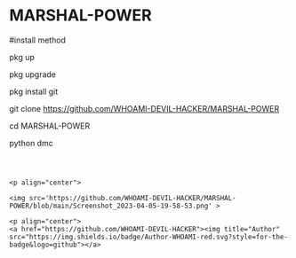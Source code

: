 # MARSHAL-POWER

#install method

pkg up 

pkg upgrade

pkg install git 

git clone https://github.com/WHOAMI-DEVIL-HACKER/MARSHAL-POWER

cd MARSHAL-POWER

python dmc
```



<p align="center">

<img src='https://github.com/WHOAMI-DEVIL-HACKER/MARSHAL-POWER/blob/main/Screenshot_2023-04-05-19-58-53.png' >

<p align="center">
<a href="https://github.com/WHOAMI-DEVIL-HACKER"><img title="Author" src="https://img.shields.io/badge/Author-WHOAMI-red.svg?style=for-the-badge&logo=github"></a>
